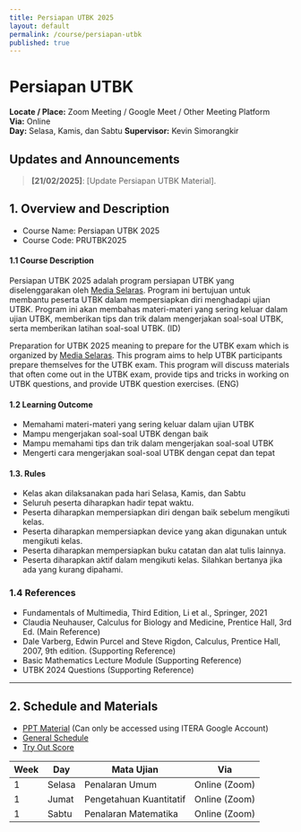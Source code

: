 ```yaml
---
title: Persiapan UTBK 2025
layout: default
permalink: /course/persiapan-utbk
published: true
---
```

# Persiapan UTBK

**Locate / Place:** Zoom Meeting / Google Meet / Other Meeting Platform  
**Via:** Online  
**Day:** Selasa, Kamis, dan Sabtu 
**Supervisor:** Kevin Simorangkir

## Updates and Announcements

> **[21/02/2025]**: [Update Persiapan UTBK Material].

## 1. Overview and Description

* Course Name: Persiapan UTBK 2025
* Course Code: PRUTBK2025

#### 1.1 Course Description

Persiapan UTBK 2025 adalah program persiapan UTBK yang diselenggarakan oleh [Media Selaras](https://mediaselaras.id). Program ini bertujuan untuk membantu peserta UTBK dalam mempersiapkan diri menghadapi ujian UTBK. Program ini akan membahas materi-materi yang sering keluar dalam ujian UTBK, memberikan tips dan trik dalam mengerjakan soal-soal UTBK, serta memberikan latihan soal-soal UTBK. (ID)

Preparation for UTBK 2025 meaning to prepare for the UTBK exam which is organized by [Media Selaras](https://mediaselaras.id). This program aims to help UTBK participants prepare themselves for the UTBK exam. This program will discuss materials that often come out in the UTBK exam, provide tips and tricks in working on UTBK questions, and provide UTBK question exercises. (ENG)

#### 1.2 Learning Outcome

- Memahami materi-materi yang sering keluar dalam ujian UTBK
- Mampu mengerjakan soal-soal UTBK dengan baik
- Mampu memahami tips dan trik dalam mengerjakan soal-soal UTBK
- Mengerti cara mengerjakan soal-soal UTBK dengan cepat dan tepat

#### 1.3. Rules

- Kelas akan dilaksanakan pada hari Selasa, Kamis, dan Sabtu
- Seluruh peserta diharapkan hadir tepat waktu.
- Peserta diharapkan mempersiapkan diri dengan baik sebelum mengikuti kelas.
- Peserta diharapkan mempersiapkan device yang akan digunakan untuk mengikuti kelas.
- Peserta diharapkan mempersiapkan buku catatan dan alat tulis lainnya.
- Peserta diharapkan aktif dalam mengikuti kelas. Silahkan bertanya jika ada yang kurang dipahami.

### 1.4 References

- Fundamentals of Multimedia, Third Edition, Li et al., Springer, 2021
- Claudia Neuhauser, Calculus for Biology and Medicine, Prentice Hall, 3rd Ed. (Main Reference)
- Dale Varberg, Edwin Purcel and Steve Rigdon, Calculus, Prentice Hall, 2007, 9th edition. (Supporting Reference)
- Basic Mathematics Lecture Module (Supporting Reference)
- UTBK 2024 Questions (Supporting Reference)

---

## 2. Schedule and Materials

- [PPT Material](#) (Can only be accessed using ITERA Google Account)
- [General Schedule](https://docs.google.com/spreadsheets/d/1OqsVV7MCLouxdbAFG2xg17QVX1eDuBIA/edit?usp=sharing&ouid=116959396725001207842&rtpof=true&sd=true)
- [Try Out Score](#)

| Week | Day                                                                                                                                            | Mata Ujian              | Via                                                                 |
| ---- | ------------------------------------------------------------------------------------------------------------------------------------------------- | ---------------- | --------------------------------------------------------------------------- |
| 1 | Selasa                                                                                    | Penalaran Umum           | Online (Zoom)                                                                           |
| 1    | Jumat                                                                                                                   | Pengetahuan Kuantitatif           | Online (Zoom)                                                                           |
| 1    | Sabtu                                                                                                                               | Penalaran Matematika           | Online (Zoom)                                                                           |